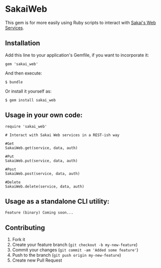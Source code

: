 # SakaiWeb

This gem is for more easily using Ruby scripts to interact
with [Sakai's Web Services](https://confluence.sakaiproject.org/display/WEBSVCS/Home).

## Installation

Add this line to your application's Gemfile, if you want to incorporate it:

    gem 'sakai_web'

And then execute:

    $ bundle

Or install it yourself as:

    $ gem install sakai_web

## Usage in your own code:

	require 'sakai_web'

	# Interact with Sakai Web services in a REST-ish way

	#Get
	SakaiWeb.get(service, data, auth)

	#Put
	SakaiWeb.put(service, data, auth)

	#Post
	SakaiWeb.post(service, data, auth)

	#Delete
	SakaiWeb.delete(service, data, auth)

## Usage as a standalone CLI utility:

	Feature (binary) Coming soon...

## Contributing

1. Fork it
2. Create your feature branch (`git checkout -b my-new-feature`)
3. Commit your changes (`git commit -am 'Added some feature'`)
4. Push to the branch (`git push origin my-new-feature`)
5. Create new Pull Request
